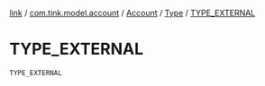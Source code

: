 [link](../../../index.md) / [com.tink.model.account](../../index.md) / [Account](../index.md) / [Type](index.md) / [TYPE_EXTERNAL](./-t-y-p-e_-e-x-t-e-r-n-a-l.md)

# TYPE_EXTERNAL

`TYPE_EXTERNAL`